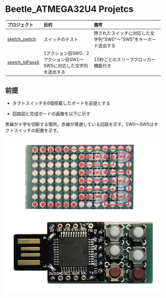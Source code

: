 # Beetle_ATMEGA32U4 Projetcs

| プロジェクト | 目的 | 備考 |
|:--|:--|:--|
| [sketch_switch](sketch_switch.zip) | スイッチのテスト | 押されたスイッチに対応した文字列"SW0"〜"SW5"をキーボード送出する |
| [sketch_IdPass6](sketch_IdPass6.zip) | 1アクション目SW0、2アクション目SW1〜SW5に対応した文字列を送出する | 15秒ごとのスリープブロッカー機能付き |

## 前提

- タクトスイッチを6個搭載したボードを前提とする

- 回路図と完成ボードの画像を以下に示す

黒線が十字を切断する箇所。赤線が導通している回路を示す。SW0〜SW5はタクトスイッチの配置を示す。

![](circuitBoard.png)
